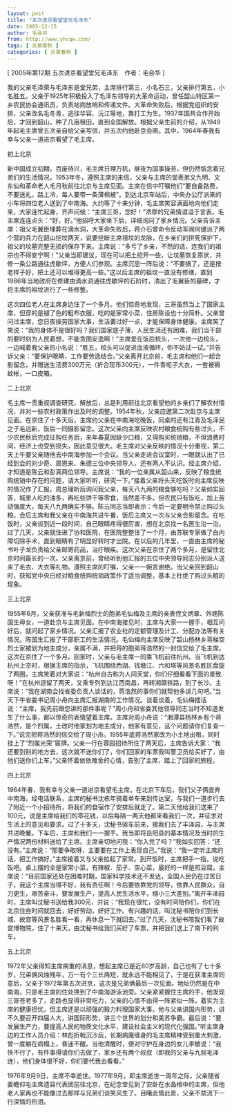 ```yaml
---
layout: post
title: "五次进京看望堂兄毛泽东"
date: 2005-12-15
author: 毛会华
from: http://www.yhcqw.com/
tags: [ 炎黄春秋 ]
categories: [ 炎黄春秋 ]
---
```



[ 2005年第12期 五次进京看望堂兄毛泽东　作者：毛会华 ]


我的父亲毛泽荣与毛泽东是堂兄弟，主席排行第三，小名石三，父亲排行第五，小名胜五。父亲于1925年积极投入了毛泽东领导的大革命运动，曾任韶山特区第一乡农民协会通讯员，负责站岗放哨和传递文件。大革命失败后，根据党组织的安排，父亲改名毛冬青，逃往华容、沅江等地，靠打工为生。1937年国共合作开始后，才回到韶山，种了几亩租田，直到全国解放。根据父亲生前的介绍，从1949年起毛主席曾五次亲自给父亲写信，并五次约他赴京会晤。其中，1964年春我有幸与父亲一道进京看望了毛主席。

初上北京


新中国成立初期，百废待兴，毛主席日理万机，昼夜为国事操劳，但仍然惦念着兄弟们的生活情况。1953年冬，遵照主席的来信，父亲与主席的堂表弟文九明、文东仙和革命老人毛月秋前往北京与主席见面。主席在信中叮嘱他们“要自备路费，不要送礼，路上冷，每人要带一条薄棉被”。到达北京车站后，中央办公厅派来的小车将四位老人送到了中南海。大约等了十来分钟，毛主席笑容满面地向他们走来，大家连忙起身，齐声问候：“主席三哥，您好！”浓厚的兄弟情谊溢于言表。毛主席连连点头：“好，好。”他招呼大家坐下后，详细询问了家乡情况。父亲告诉主席：祖父毛翼臣埋葬在滴水洞，大革命失败后，蒋介石曾命令反动军阀何键派了两个营的兵力在韶山挖坟两天，说要挖断主席祖坟的龙脉，在乡亲们的拼死保护下，祖父的坟墓完整无损的保存下来。主席说：“多亏了乡亲，不然的话，连我们的祖宗也不得安宁啊！”父亲当即建议，现在可以把土挖开一些，让坟墓恢复原状，并修一条公路通往虎歇坪，方便人们参观。主席沉思一阵后说：“不要搞了，还是按老样子好，把土还可以堆得更高一些。”这以后主席的祖坟一直没有修缮，直到1986年当地政府在修建由滴水洞通往虎歇坪的石阶时，清出了毛翼臣的墓碑，才将主席的祖坟进行了一些修整。


这次四位老人在主席身边住了一个多月。他们惊奇地发现，三哥虽然当上了国家主席，但穿的是褪了色的粗布衣服，吃的是家常小菜，住房陈设也十分简朴。父亲曾问过主席，您日夜操劳国家大事，生活要过好一点，才能保障身体健康。主席笑了笑说：“我的身体不是很好吗？我们国家底子薄，人民生活还有困难，我们当干部的要时刻为人民着想，不能贪图安逸啊！”主席爱在饭后梳头，一次他一边梳头，一边喊着我父亲的小名说：“胜五，梳头可以促进血液循环，你不妨试一试。”并告诉父亲：“要保护眼睛，工作要劳逸结合。”父亲离开北京前，毛主席和他们一起合影留念，并赠送生活费300万元（折合现币300元），一件青呢子大衣，一套被褥蚊帐，一口皮箱。

二上北京


毛主席一贯重视调查研究，解放后，总是利用前往北京看望他的乡亲们了解农村情况，并对一些农村政策作出及时的调整。1954年秋，父亲应邀第二次赴京与主席见面。在京住了十多天后，主席约父亲在中南海吃晚饭，同桌的还有江青及毛泽民之子毛远新，饭后一同摄影留念。这次父亲向主席反映农村粮食统购有些过头，不少农民秋后完成征购任务后，来年春夏因缺少口粮，又得购买统销粮，不但浪费时间，经济上也受到损失，因此意见很大。毛主席对父亲反映的情况十分重视，第二天上午要父亲随他去中南海参加一个会议。当父亲走进会议室时，一眼就认出了已经到会的刘少奇、周恩来、朱德三位中央领导人，还有两人不认识。经主席介绍，才知道是陈云和彭真两位领导。主席说：“我的一位亲属从韶山来，反映了粮食统购统销中存在的问题，请大家听听，研究一下。”接着父亲将头天吃饭时向主席反映的情况作了汇报。周总理听后询问我父亲，每天八九两的粮食够吃吗？父亲如实回答，城里人吃的油多，再吃些饼干等零食，当然差不多。但农民只有饭吃，加上劳动强度大，每天八九两确实不够。陈云同志当即表示：今后一定要明令禁止购过头粮。会后主席和我父亲在中南海共进午餐，饭后主席又一次与父亲合影留念。在吃饭时，父亲谈到近一段时间，自己眼睛疼得很厉害，想在北京找一名医生治一治。过了几天，父亲就住进了协和医院，在医院整整住了一个月，由苏联专家做了白内障切除手术，直到眼睛有了明显好转时才出院。在以后的几年里，一直由主席的秘书叶子龙负责给父亲邮寄药品，治疗眼疾。这次父亲在京住了两个多月，是留住北京时间最长的一次。父亲离京前，曾经听到他汇报的五位中央领导同志分别派人送来了毛衣、大衣等礼物。遵照主席的叮嘱，父亲一一婉言谢绝。当父亲回到韶山时，获知党中央已经对粮食统购统销政策作了适当调整，基本上杜绝了购过头粮的现象。

三上北京


1955年6月，父亲获准与毛新梅烈士的胞弟毛仙梅及主席的亲表侄文炳章、外甥陈国生母女，一道赴京与主席见面。在中南海接见时，主席与大家一一握手，相互问好后，就问起了家乡情况。父亲汇报了农业社的定额管理及计工、分配办法等有关情况。陈国生汇报了干部职工的生活情况。毛仙梅向主席反映了韶山杨林乡蒋梯空烈士家被划为地主成分，亲属不满，并把蒋的胞弟蒋浩然的一封信交给了毛主席。这次在京住了一个多月。回家时，父亲与毛主席一同乘飞机前往杭州。当飞机到达杭州上空时，根据主席的指示，飞机围绕西湖、钱塘江、六和塔等风景名胜区盘旋了两圈，主席笑着对大家说：“杭州自古称为人间天堂，你们仔细看看下面的景致呀！”在杭州逗留了两天，又乘专列到达江西南昌，再转湘赣铁路，到了长沙。主席说：“我在湖南会找省委负责人谈话的，蒋浩然的事你们就帮他多讲几句吧。”当天下午省委书记周小舟向主席汇报湖南的工作情况。谈着谈着，毛仙梅插话说：“主席，我先前跟您讲的那件事呢？”周小舟和省委其他领导同志当时不知道发生了什么事，都以惊奇的表情望着主席。主席对周小舟说：“湘潭县杨林乡有个蒋浩然，是个烈属，土改时他家划为地主成分，他家有意见，这个问题请你们复查一下。”说完把蒋浩然的信交给了周小舟。1955年底蒋浩然家改为小土地出租，同时挂上了“烈属光荣”匾牌。父亲一行在蓉园招待所住了两天后，主席告诉大家：“我还要到别的地方去，这次就不送你们了，你们回家的车票我叫警卫员给买好了，由他们送你们上车。”父亲怀着依依难舍的心情，告别了主席，踏上了回家的旅程。

四上北京


1964年春，我有幸与父亲一道进京看望毛主席。在北京下车后，我们父子俩直奔中南海，经电话联系，主席的秘书沈栋年骑着单车来到传达室，与我们一道步行去了附近一个小招待所，将我们的食宿作了安排后就走了。第二天他给我们送来了100元，说是主席给我们的零花钱，以后每隔一两天他都来看我们一次，并征求对生活上的意见和要求。过了十多天，沈秘书驱车前来，接我们去了丰泽园，与主席共进晚餐。下车后，主席和我们一一握手。我当即将岳阳县的基本情况及当时的生产情况两份材料送给了主席。主席亲切地问我：“你入党了吗？”我如实回答：“还没有。”主席说：“那要争取呀，主要要在工作上表现自己。”我说：“我一定听主席的话，把工作搞好。”主席接着又与父亲拉起了家常。到开饭时，主席把手一指，说吃饭吧。桌上摆的全是家常小菜，有辣椒、茄子、空心菜，最好的一样是煎豆腐，主席说：“目前国家还处在困难时期，国家科学技术还不发达，全国人民仍在过苦日子，我这个主席当得不好，我有责任啊！今后要依靠党的领导，依靠人民群众，自力更生，艰苦奋斗，要发展生产，提高人民生活水平，缩小三大差别。”离开丰泽园时，主席叫沈秘书送给我300元，并说：“我现在很忙，没有时间陪你们，你们在北京住些时间就回去，好好劳动，好好工作。有兴趣的话，叫沈秘书陪你们到长城、故宫等风景名胜看一看，再休息一下就回去。”过了几天，沈秘书陪我们看了故宫博物院，住了十来天，由沈秘书给我们买好了车票，并把我们送上了南下的列车。

五上北京


1972年父亲得知主席病重的消息，想起主席已是近80岁高龄，自己也有了七十多岁，兄弟俩风烛残年，万一有个三长两短，就永远不能相见了，于是在获准主席同意后，父亲于1972年第五次进京，这次是兄弟俩最后一次见面。地址仍然是在中南海，只是毛主席的住处换到了中南海游泳池旁。父亲紧紧握住主席的手，他发现三哥苍老多了，走路也显得非常吃力，父亲的心情不由得一阵紧似一阵，着实为主席的健康担忧。但主席还是以顽强的毅力料理国家大事。他与父亲讲国内形势，讲不久要召开四届人大，讲国际形势，讲三个世界的划分和美苏争霸。最后说：“要发展生产力，要提高人民的物质文化水平，建设社会主义的现代化强国。”听主席身边的工作人员介绍：林彪折戟沉沙后，长期病魔缠身的毛主席精神受到重大刺激，曾一度躺在病榻上，昏迷不醒。当他清醒时，便对守护在身边的女儿李敏说：“我快不行了，有件事得请你们去做了，家乡还有两个叔叔（即我的父亲与九叔毛泽连），他们身体很不好，你们要代我去看看。”


1976年9月9日，主席不幸逝世。1977年9月，即主席逝世一周年之际，父亲随省委瞻仰毛主席遗容代表团前往北京，在纪念堂见到了安卧在水晶棺中的主席，但他老人家再也不能像过去那样与兄弟们谈笑风生了。目睹此情此景，父亲不禁流下一行深情的热泪。


